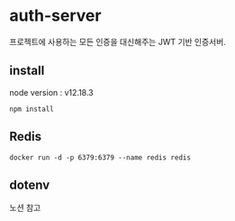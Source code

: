 # auth-server

프로젝트에 사용하는 모든 인증을 대신해주는 JWT 기반 인증서버.


## install
node version : v12.18.3

```
npm install
```


## Redis

```
docker run -d -p 6379:6379 --name redis redis
```


## dotenv
노션 참고
